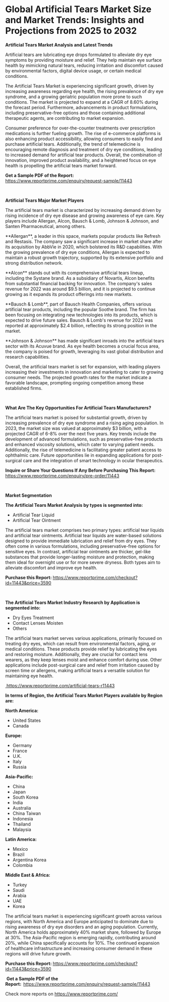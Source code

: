 <p><h1>Global Artificial Tears Market Size and Market Trends: Insights and Projections from 2025 to 2032</h1></p><p><strong>Artificial Tears Market Analysis and Latest Trends</strong></p>
<p><p>Artificial tears are lubricating eye drops formulated to alleviate dry eye symptoms by providing moisture and relief. They help maintain eye surface health by mimicking natural tears, reducing irritation and discomfort caused by environmental factors, digital device usage, or certain medical conditions.</p><p>The Artificial Tears Market is experiencing significant growth, driven by increasing awareness regarding eye health, the rising prevalence of dry eye syndrome, and a growing geriatric population more prone to such conditions. The market is projected to expand at a CAGR of 8.60% during the forecast period. Furthermore, advancements in product formulations, including preservative-free options and those containing additional therapeutic agents, are contributing to market expansion. </p><p>Consumer preference for over-the-counter treatments over prescription medications is further fueling growth. The rise of e-commerce platforms is also enhancing product accessibility, allowing consumers to easily find and purchase artificial tears. Additionally, the trend of telemedicine is encouraging remote diagnosis and treatment of dry eye conditions, leading to increased demand for artificial tear products. Overall, the combination of innovation, improved product availability, and a heightened focus on eye health is propelling the artificial tears market forward.</p></p>
<p><strong>Get a Sample PDF of the Report:&nbsp;</strong> <a href="https://www.reportprime.com/enquiry/request-sample/11443?utm_campaign=3127&utm_medium=2&utm_source=Github&utm_content=ia&utm_term=20032025&utm_id=artificial-tears">https://www.reportprime.com/enquiry/request-sample/11443</a></p>
<p>&nbsp;</p>
<p><strong>Artificial Tears Major Market Players</strong></p>
<p><p>The artificial tears market is characterized by increasing demand driven by rising incidence of dry eye disease and growing awareness of eye care. Key players include Allergan, Alcon, Bausch & Lomb, Johnson & Johnson, and Santen Pharmaceutical, among others.</p><p>**Allergan**, a leader in this space, markets popular products like Refresh and Restasis. The company saw a significant increase in market share after its acquisition by AbbVie in 2020, which bolstered its R&D capabilities. With the growing prevalence of dry eye conditions, Allergan is expected to maintain a robust growth trajectory, supported by its extensive portfolio and strong distribution network.</p><p>**Alcon** stands out with its comprehensive artificial tears lineup, including the Systane brand. As a subsidiary of Novartis, Alcon benefits from substantial financial backing for innovation. The company's sales revenue for 2022 was around $9.5 billion, and it is projected to continue growing as it expands its product offerings into new markets.</p><p>**Bausch & Lomb**, part of Bausch Health Companies, offers various artificial tear products, including the popular Soothe brand. The firm has been focusing on integrating new technologies into its products, which is expected to drive future sales. Bausch & Lomb's revenue for 2022 was reported at approximately $2.4 billion, reflecting its strong position in the market.</p><p>**Johnson & Johnson** has made significant inroads into the artificial tears sector with its Acuvue brand. As eye health becomes a crucial focus area, the company is poised for growth, leveraging its vast global distribution and research capabilities.</p><p>Overall, the artificial tears market is set for expansion, with leading players increasing their investments in innovation and marketing to cater to growing consumer needs. The projected growth rates for the market indicate a favorable landscape, prompting ongoing competition among these established firms.</p></p>
<p>&nbsp;</p>
<p><strong>What Are The Key Opportunities For Artificial Tears Manufacturers?</strong></p>
<p><p>The artificial tears market is poised for substantial growth, driven by increasing prevalence of dry eye syndrome and a rising aging population. In 2023, the market size was valued at approximately $3 billion, with a projected CAGR of 6-8% over the next five years. Key trends include the development of advanced formulations, such as preservative-free products and enhanced viscosity solutions, which cater to varying patient needs. Additionally, the rise of telemedicine is facilitating greater patient access to ophthalmic care. Future opportunities lie in expanding applications for post-surgical care and the integration of smart technology in ocular therapeutics.</p></p>
<p><strong>Inquire or Share Your Questions If Any Before Purchasing This Report:</strong> <a href="https://www.reportprime.com/enquiry/pre-order/11443?utm_campaign=3127&utm_medium=2&utm_source=Github&utm_content=ia&utm_term=20032025&utm_id=artificial-tears">https://www.reportprime.com/enquiry/pre-order/11443</a></p>
<p>&nbsp;</p>
<p><strong>Market Segmentation</strong></p>
<p><strong>The Artificial Tears Market Analysis by types is segmented into:</strong></p>
<p><ul><li>Artificial Tear Liquid</li><li>Artificial Tear Ointment</li></ul></p>
<p><p>The artificial tears market comprises two primary types: artificial tear liquids and artificial tear ointments. Artificial tear liquids are water-based solutions designed to provide immediate lubrication and relief from dry eyes. They often come in various formulations, including preservative-free options for sensitive eyes. In contrast, artificial tear ointments are thicker, gel-like substances that provide longer-lasting moisture and protection, making them ideal for overnight use or for more severe dryness. Both types aim to alleviate discomfort and improve eye health.</p></p>
<p><strong>Purchase this Report:&nbsp;</strong><a href="https://www.reportprime.com/checkout?id=11443&price=3590&utm_campaign=3127&utm_medium=2&utm_source=Github&utm_content=ia&utm_term=20032025&utm_id=artificial-tears">https://www.reportprime.com/checkout?id=11443&price=3590</a></p>
<p>&nbsp;</p>
<p><strong>The Artificial Tears Market Industry Research by Application is segmented into:</strong></p>
<p><ul><li>Dry Eyes Treatment</li><li>Contact Lenses Moisten</li><li>Others</li></ul></p>
<p><p>The artificial tears market serves various applications, primarily focused on treating dry eyes, which can result from environmental factors, aging, or medical conditions. These products provide relief by lubricating the eyes and restoring moisture. Additionally, they are crucial for contact lens wearers, as they keep lenses moist and enhance comfort during use. Other applications include post-surgical care and relief from irritation caused by screen time or allergens, making artificial tears a versatile solution for maintaining eye health.</p></p>
<p><a href="https://www.reportprime.com/artificial-tears-r11443?utm_campaign=3127&utm_medium=2&utm_source=Github&utm_content=ia&utm_term=20032025&utm_id=artificial-tears">&nbsp;https://www.reportprime.com/artificial-tears-r11443</a></p>
<p><strong>In terms of Region, the Artificial Tears Market Players available by Region are:</strong></p>
<p>
    <p> <strong> North America: </strong>
        <ul>
            <li>United States</li>
            <li>Canada</li>
        </ul>
        </p> 
    <p> <strong> Europe: </strong>
        <ul>
            <li>Germany</li>
            <li>France</li>
            <li>U.K.</li>
            <li>Italy</li>
            <li>Russia</li>
        </ul>
        </p> 
    <p> <strong> Asia-Pacific: </strong>
        <ul>
            <li>China</li>
            <li>Japan</li>
            <li>South Korea</li>
            <li>India</li>
            <li>Australia</li>
            <li>China Taiwan</li>
            <li>Indonesia</li>
            <li>Thailand</li>
            <li>Malaysia</li>
        </ul>
        </p> 
    <p> <strong> Latin America: </strong>
        <ul>
            <li>Mexico</li>
            <li>Brazil</li>
            <li>Argentina Korea</li>
            <li>Colombia</li>
        </ul>
        </p> 
    <p> <strong> Middle East & Africa: </strong>
        <ul>
            <li>Turkey</li>
            <li>Saudi</li>
            <li>Arabia</li>
            <li>UAE</li>
            <li>Korea</li>
        </ul>
    </p>
    </p>
<p><p>The artificial tears market is experiencing significant growth across various regions, with North America and Europe anticipated to dominate due to rising awareness of dry eye disorders and an aging population. Currently, North America holds approximately 40% market share, followed by Europe at 30%. The Asia-Pacific region is emerging rapidly, contributing around 20%, while China specifically accounts for 10%. The continued expansion of healthcare infrastructure and increasing consumer demand in these regions will drive future growth.</p></p>
<p><strong>Purchase this Report: </strong><a href="https://www.reportprime.com/checkout?id=11443&price=3590&utm_campaign=3127&utm_medium=2&utm_source=Github&utm_content=ia&utm_term=20032025&utm_id=artificial-tears">https://www.reportprime.com/checkout?id=11443&price=3590</a></p>
<p>&nbsp;<strong>Get a Sample PDF of the Report:&nbsp;&nbsp;</strong><a href="https://www.reportprime.com/enquiry/request-sample/11443?utm_campaign=3127&utm_medium=2&utm_source=Github&utm_content=ia&utm_term=20032025&utm_id=artificial-tears">https://www.reportprime.com/enquiry/request-sample/11443</a></p>
<p><strong></strong></p>
<p>Check more reports on <a href="https://www.reportprime.com/?utm_campaign=3127&utm_medium=2&utm_source=Github&utm_content=ia&utm_term=20032025&utm_id=artificial-tears">https://www.reportprime.com/</a></p>